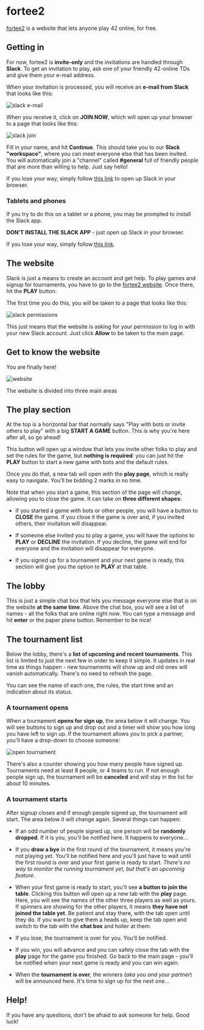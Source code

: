 # fortee2

[fortee2](https://fortee2.com) is a website that lets anyone play 42 online, for free.

## Getting in

For now, fortee2 is **invite-only** and the invitations are handled through **Slack**. To get an invitation to play, ask one of your friendly 42-online TDs and give them your e-mail address.

When your invitation is processed, you will receive an **e-mail from Slack** that looks like this:

![slack e-mail](images/slack-email.png)

When you receive it, click on **JOIN NOW**, which will open up your browser to a page that looks like this:

![slack join](images/slack-join.png)

Fill in your name, and hit **Continue**. This should take you to our **Slack "workspace"**, where you can meet everyone else that has been invited. You will automatically join a "channel" called **#general** full of friendly people that are more than willing to help. Just say hello!

If you lose your way, simply follow [this link](https://fortee2.slack.com) to open up Slack in your browser.

### Tablets and phones

If you try to do this on a tablet or a phone, you may be prompted to install the Slack app.

**DON'T INSTALL THE SLACK APP** - just open up Slack in your browser.

If you lose your way, simply follow [this link](https://fortee2.slack.com).

## The website

Slack is just a means to create an account and get help. To play games and signup for tournaments, you have to go to the [fortee2 website](https://fortee2.com). Once there, hit the **PLAY** button.

The first time you do this, you will be taken to a page that looks like this:

![slack permissions](images/slack-allow.png)

This just means that the website is asking for your permission to log in with your new Slack account. Just click **Allow** to be taken to the main page.

## Get to know the website

You are finally here!

![website](images/website-main.png)

The website is divided into three main areas

## The play section

At the top is a horizontal bar that normally says "Play with bots or invite others to play" with a big **START A GAME** button. This is why you're here after all, so go ahead!

This button will open up a window that lets you invite other folks to play and set the rules for the game, but **nothing is required**: you can just hit the **PLAY** button to start a new game with bots and the default rules.

Once you do that, a new tab will open with the **play page**, which is really easy to navigate. You'll be bidding 2 marks in no time.

Note that when you start a game, this section of the page will change, allowing you to close the game. It can take on **three different shapes**:

* If you started a game with bots or other people, you will have a button to **CLOSE** the game. If you close it the game is over and, if you invited others, their invitation will disappear.

* If someone else invited you to play a game, you will have the options to **PLAY** or **DECLINE** the invitation. If you decline, the game will end for everyone and the invitation will disappear for everyone.

* If you signed up for a tournament and your next game is ready, this section will give you the option to **PLAY** at that table.

## The lobby

This is just a simple chat box that lets you message everyone else that is on the website **at the same time**. Above the chat box, you will see a list of names - all the folks that are online right now. You can type a message and hit **enter** or the paper plane button. Remember to be nice!

## The tournament list

Below the lobby, there's a **list of upcoming and recent tournaments**. This list is limited to just the next few in order to keep it simple. It updates in real time as things happen - new tournaments will show up and old ones will vanish automatically. There's no need to refresh the page.

You can see the name of each one, the rules, the start time and an indication about its status.

### A tournament opens

When a tournament **opens for sign up**, the area below it will change. You will see buttons to sign up and drop out and a timer will show you how long you have left to sign up. If the tournament allows you to pick a partner, you'll have a drop-down to choose someone:

![open tournament](images/t-open.png)

There's also a counter showing you how many people have signed up. Tournaments need at least 8 people, or 4 teams to run. If not enough people sign up, the tournament will be **canceled** and will stay in the list for about 10 minutes.

### A tournament starts

After signup closes and if enough people signed up, the tournament will start. The area below it will change again. Several things can happen:

* If an odd number of people signed up, one person will be **randomly dropped**. If it is you, you'll be notified here. It happens to everyone...

* If you **draw a bye** in the first round of the tournament, it means you're not playing yet. You'll be notified here and you'll just have to wait until the first round is over and your first game is ready to start. _There's no way to monitor the running tournament yet, but that's an upcoming feature_.

* When your first game is ready to start, you'll see **a button to join the table**. Clicking this button will open up a new tab with the **play** page. Here, you will see the names of the other three players as well as yours. If spinners are showing for the other players, it means **they have not joined the table yet**. Be patient and stay there, with the tab open until they do. If you want to give them a heads up, keep the tab open and switch to the tab with the **chat box** and holler at them.

* If you lose, the tournament is over for you. You'll be notified.

* If you win, you will advance and you can safely close the tab with the **play** page for the game you finished. Go back to the main page - you'll be notified when your next game is ready and you can win again.

* When the **tournament is over**, the winners (_aka you and your partner_) will be announced here. It's time to sign up for the next one...

## Help!

If you have any questions, don't be afraid to ask someone for help. Good luck!


